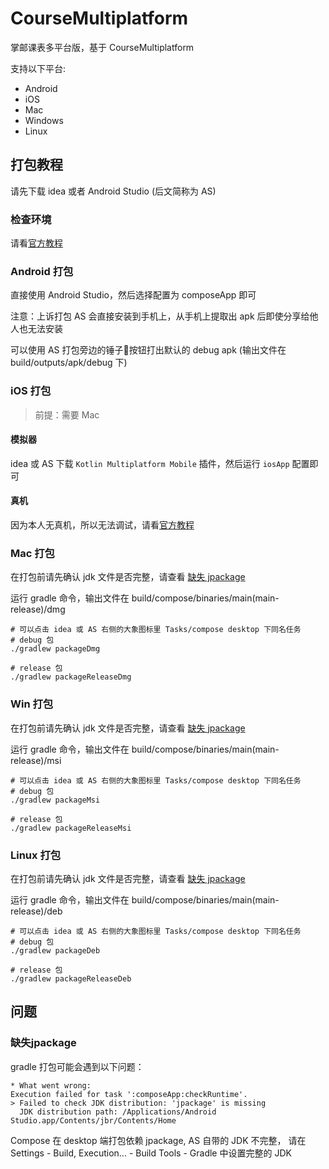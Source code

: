 # CourseMultiplatform
掌邮课表多平台版，基于 CourseMultiplatform

支持以下平台:
- Android
- iOS
- Mac
- Windows
- Linux

## 打包教程
请先下载 idea 或者 Android Studio (后文简称为 AS)

### 检查环境
请看[官方教程](https://www.jetbrains.com/help/kotlin-multiplatform-dev/compose-multiplatform-setup.html#check-your-environment)

### Android 打包
直接使用 Android Studio，然后选择配置为 composeApp 即可

注意：上诉打包 AS 会直接安装到手机上，从手机上提取出 apk 后即使分享给他人也无法安装

可以使用 AS 打包旁边的锤子🔨按钮打出默认的 debug apk (输出文件在 build/outputs/apk/debug 下)

### iOS 打包

> 前提：需要 Mac

#### 模拟器
idea 或 AS 下载 `Kotlin Multiplatform Mobile` 插件，然后运行 `iosApp` 配置即可

#### 真机
因为本人无真机，所以无法调试，请看[官方教程](https://www.jetbrains.com/help/kotlin-multiplatform-dev/compose-multiplatform-create-first-app.html#run-on-a-real-ios-device)

### Mac 打包
在打包前请先确认 jdk 文件是否完整，请查看 [缺失 jpackage](#缺失jpackage)

运行 gradle 命令，输出文件在 build/compose/binaries/main(main-release)/dmg
```shell
# 可以点击 idea 或 AS 右侧的大象图标里 Tasks/compose desktop 下同名任务
# debug 包
./gradlew packageDmg

# release 包
./gradlew packageReleaseDmg
```

### Win 打包
在打包前请先确认 jdk 文件是否完整，请查看 [缺失 jpackage](#缺失jpackage)

运行 gradle 命令，输出文件在 build/compose/binaries/main(main-release)/msi
```shell
# 可以点击 idea 或 AS 右侧的大象图标里 Tasks/compose desktop 下同名任务
# debug 包
./gradlew packageMsi

# release 包
./gradlew packageReleaseMsi
```

### Linux 打包
在打包前请先确认 jdk 文件是否完整，请查看 [缺失 jpackage](#缺失jpackage)

运行 gradle 命令，输出文件在 build/compose/binaries/main(main-release)/deb
```shell
# 可以点击 idea 或 AS 右侧的大象图标里 Tasks/compose desktop 下同名任务
# debug 包
./gradlew packageDeb

# release 包
./gradlew packageReleaseDeb
```

## 问题

### 缺失jpackage
gradle 打包可能会遇到以下问题：
```
* What went wrong:
Execution failed for task ':composeApp:checkRuntime'.
> Failed to check JDK distribution: 'jpackage' is missing
  JDK distribution path: /Applications/Android Studio.app/Contents/jbr/Contents/Home

```
Compose 在 desktop 端打包依赖 jpackage, AS 自带的 JDK 不完整，
请在 Settings - Build, Execution... - Build Tools - Gradle 中设置完整的 JDK
